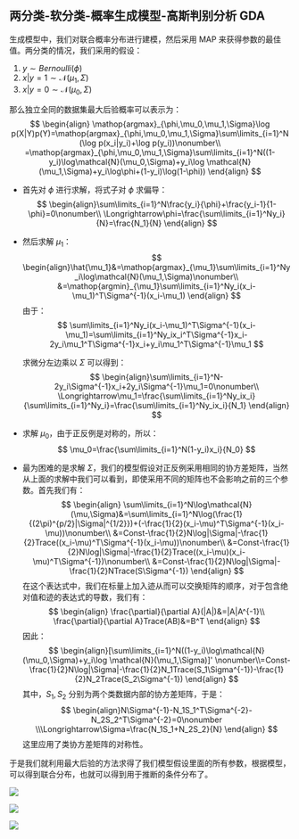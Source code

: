## 两分类-软分类-概率生成模型-高斯判别分析 GDA

生成模型中，我们对联合概率分布进行建模，然后采用 MAP 来获得参数的最佳值。两分类的情况，我们采用的假设：

1.  $y\sim Bernoulli(\phi)$
2.  $x|y=1\sim\mathcal{N}(\mu_1,\Sigma)$
3.  $x|y=0\sim\mathcal{N}(\mu_0,\Sigma)$

那么独立全同的数据集最大后验概率可以表示为：
$$
\begin{align}
\mathop{argmax}_{\phi,\mu_0,\mu_1,\Sigma}\log p(X|Y)p(Y)=\mathop{argmax}_{\phi,\mu_0,\mu_1,\Sigma}\sum\limits_{i=1}^N (\log p(x_i|y_i)+\log p(y_i))\nonumber\\
=\mathop{argmax}_{\phi,\mu_0,\mu_1,\Sigma}\sum\limits_{i=1}^N((1-y_i)\log\mathcal{N}(\mu_0,\Sigma)+y_i\log \mathcal{N}(\mu_1,\Sigma)+y_i\log\phi+(1-y_i)\log(1-\phi))
\end{align}
$$

* 首先对 $\phi$ 进行求解，将式子对 $\phi$ 求偏导：
  $$
  \begin{align}\sum\limits_{i=1}^N\frac{y_i}{\phi}+\frac{y_i-1}{1-\phi}=0\nonumber\\
  \Longrightarrow\phi=\frac{\sum\limits_{i=1}^Ny_i}{N}=\frac{N_1}{N}
  \end{align}
  $$

* 然后求解 $\mu_1$：
  $$
  \begin{align}\hat{\mu_1}&=\mathop{argmax}_{\mu_1}\sum\limits_{i=1}^Ny_i\log\mathcal{N}(\mu_1,\Sigma)\nonumber\\
  &=\mathop{argmin}_{\mu_1}\sum\limits_{i=1}^Ny_i(x_i-\mu_1)^T\Sigma^{-1}(x_i-\mu_1)
  \end{align}
  $$
  由于：
  $$
  \sum\limits_{i=1}^Ny_i(x_i-\mu_1)^T\Sigma^{-1}(x_i-\mu_1)=\sum\limits_{i=1}^Ny_ix_i^T\Sigma^{-1}x_i-2y_i\mu_1^T\Sigma^{-1}x_i+y_i\mu_1^T\Sigma^{-1}\mu_1
  $$


  求微分左边乘以 $\Sigma$ 可以得到：
  $$
  \begin{align}\sum\limits_{i=1}^N-2y_i\Sigma^{-1}x_i+2y_i\Sigma^{-1}\mu_1=0\nonumber\\
  \Longrightarrow\mu_1=\frac{\sum\limits_{i=1}^Ny_ix_i}{\sum\limits_{i=1}^Ny_i}=\frac{\sum\limits_{i=1}^Ny_ix_i}{N_1}
  \end{align}
  $$

* 求解 $\mu_0$，由于正反例是对称的，所以：
  $$
  \mu_0=\frac{\sum\limits_{i=1}^N(1-y_i)x_i}{N_0}
  $$

* 最为困难的是求解 $\Sigma$，我们的模型假设对正反例采用相同的协方差矩阵，当然从上面的求解中我们可以看到，即使采用不同的矩阵也不会影响之前的三个参数。首先我们有：
  $$
  \begin{align}
  \sum\limits_{i=1}^N\log\mathcal{N}(\mu,\Sigma)&=\sum\limits_{i=1}^N\log(\frac{1}{(2\pi)^{p/2}|\Sigma|^{1/2}})+(-\frac{1}{2}(x_i-\mu)^T\Sigma^{-1}(x_i-\mu))\nonumber\\
  &=Const-\frac{1}{2}N\log|\Sigma|-\frac{1}{2}Trace((x_i-\mu)^T\Sigma^{-1}(x_i-\mu))\nonumber\\
  &=Const-\frac{1}{2}N\log|\Sigma|-\frac{1}{2}Trace((x_i-\mu)(x_i-\mu)^T\Sigma^{-1})\nonumber\\
  &=Const-\frac{1}{2}N\log|\Sigma|-\frac{1}{2}NTrace(S\Sigma^{-1})
  \end{align}
  $$
  在这个表达式中，我们在标量上加入迹从而可以交换矩阵的顺序，对于包含绝对值和迹的表达式的导数，我们有：
  $$
  \begin{align}
  \frac{\partial}{\partial A}(|A|)&=|A|A^{-1}\\
  \frac{\partial}{\partial A}Trace(AB)&=B^T
  \end{align}
  $$
  因此：
  $$
  \begin{align}[\sum\limits_{i=1}^N((1-y_i)\log\mathcal{N}(\mu_0,\Sigma)+y_i\log \mathcal{N}(\mu_1,\Sigma)]'
  \nonumber\\=Const-\frac{1}{2}N\log|\Sigma|-\frac{1}{2}N_1Trace(S_1\Sigma^{-1})-\frac{1}{2}N_2Trace(S_2\Sigma^{-1})
  \end{align}
  $$
  其中，$S_1,S_2$ 分别为两个类数据内部的协方差矩阵，于是：
  $$
  \begin{align}N\Sigma^{-1}-N_1S_1^T\Sigma^{-2}-N_2S_2^T\Sigma^{-2}=0\nonumber
  \\\Longrightarrow\Sigma=\frac{N_1S_1+N_2S_2}{N}
  \end{align}
  $$
这里应用了类协方差矩阵的对称性。

于是我们就利用最大后验的方法求得了我们模型假设里面的所有参数，根据模型，可以得到联合分布，也就可以得到用于推断的条件分布了。

![](https://cdn.jsdelivr.net/gh/Rosefinch-Midsummer/MyImagesHost03/img/202401141124893.png)

![](https://cdn.jsdelivr.net/gh/Rosefinch-Midsummer/MyImagesHost03/img/202401141124951.png)


![](https://cdn.jsdelivr.net/gh/Rosefinch-Midsummer/MyImagesHost03/img/202401141123602.png)








